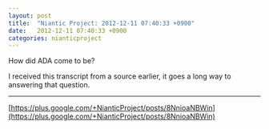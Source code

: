 ```yaml
---
layout: post
title:  "Niantic Project: 2012-12-11 07:40:33 +0900"
date:   2012-12-11 07:40:33 +0900
categories: nianticproject
---
```

How did ADA come to be? 

I received this transcript from a source earlier, it goes a long way to answering that question.
- - -
[https://plus.google.com/+NianticProject/posts/8NnioaNBWin](https://plus.google.com/+NianticProject/posts/8NnioaNBWin)
